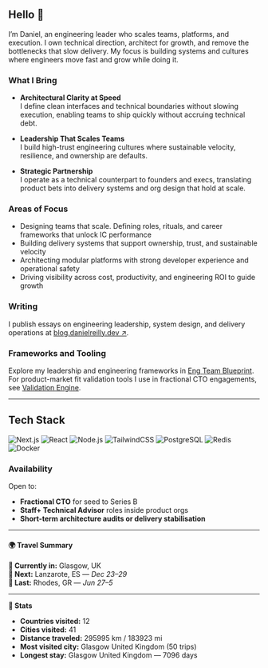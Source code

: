 ## Hello 👋

I’m Daniel, an engineering leader who scales teams, platforms, and execution. I own technical direction, architect for growth, and remove the bottlenecks that slow delivery. My focus is building systems and cultures where engineers move fast and grow while doing it.

### What I Bring

- **Architectural Clarity at Speed**  
  I define clean interfaces and technical boundaries without slowing execution, enabling teams to ship quickly without accruing technical debt.

- **Leadership That Scales Teams**  
  I build high-trust engineering cultures where sustainable velocity, resilience, and ownership are defaults.

- **Strategic Partnership**  
  I operate as a technical counterpart to founders and execs, translating product bets into delivery systems and org design that hold at scale.


### Areas of Focus

- Designing teams that scale. Defining roles, rituals, and career frameworks that unlock IC performance  
- Building delivery systems that support ownership, trust, and sustainable velocity  
- Architecting modular platforms with strong developer experience and operational safety  
- Driving visibility across cost, productivity, and engineering ROI to guide growth

### Writing

I publish essays on engineering leadership, system design, and delivery operations at [blog.danielreilly.dev ↗](https://blog.danielreilly.dev).

### Frameworks and Tooling

Explore my leadership and engineering frameworks in [Eng Team Blueprint](https://github.com/dr7034/eng-team-blueprint). For product-market fit validation tools I use in fractional CTO engagements, see [Validation Engine](https://github.com/dr7034/validation-engine).


---

## Tech Stack

![Next.js](https://img.shields.io/badge/Next.js-000000?style=for-the-badge&logo=nextdotjs&logoColor=white)
![React](https://img.shields.io/badge/React-20232A?style=for-the-badge&logo=react&logoColor=61DAFB)
![Node.js](https://img.shields.io/badge/Node.js-339933?style=for-the-badge&logo=nodedotjs&logoColor=white)
![TailwindCSS](https://img.shields.io/badge/Tailwind-06B6D4?style=for-the-badge&logo=tailwindcss&logoColor=white)
![PostgreSQL](https://img.shields.io/badge/PostgreSQL-336791?style=for-the-badge&logo=postgresql&logoColor=white)
![Redis](https://img.shields.io/badge/Redis-DC382D?style=for-the-badge&logo=redis&logoColor=white)
![Docker](https://img.shields.io/badge/Docker-2496ED?style=for-the-badge&logo=docker&logoColor=white)

### Availability

Open to:
- **Fractional CTO** for seed to Series B  
- **Staff+ Technical Advisor** roles inside product orgs  
- **Short-term architecture audits or delivery stabilisation**

---
<!-- WIDGET_START -->
#### 🌍 Travel Summary

**📍 Currently in:** Glasgow, UK  
**🛫 Next:** Lanzarote, ES — *Dec 23–29*  
**🛬 Last:** Rhodes, GR — *Jun 27–5*

---

**🧭 Stats**  
- **Countries visited:** 12  
- **Cities visited:** 41  
- **Distance traveled:** 295995 km / 183923 mi  
- **Most visited city:** Glasgow United Kingdom (50 trips)  
- **Longest stay:** Glasgow United Kingdom — 7096 days
<!-- WIDGET_END -->

